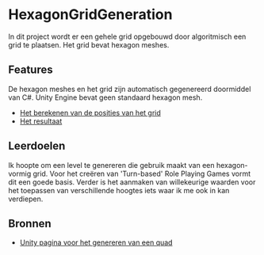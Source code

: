 # HexagonGridGeneration
In dit project wordt er een gehele grid opgebouwd door algoritmisch een grid te plaatsen.
Het grid bevat hexagon meshes.

## Features
De hexagon meshes en het grid zijn automatisch gegenereerd doormiddel van C#. Unity Engine bevat geen standaard hexagon mesh.

- [Het berekenen van de posities van het grid](https://github.com/WHofstra/HexagonGridGeneration_01/blob/main/Assets/Scripts/GridGeneration/MeshGridPlacement.cs)
- [Het resultaat](http://29980.hosts2.ma-cloud.nl/bewijzenmap/POR/HexagonMeshGeneration/index.html)

## Leerdoelen 
Ik hoopte om een level te genereren die gebruik maakt van een hexagon-vormig grid.
Voor het creëren van 'Turn-based' Role Playing Games vormt dit een goede basis.
Verder is het aanmaken van willekeurige waarden voor het toepassen van verschillende hoogtes iets waar ik me ook in kan verdiepen.

## Bronnen
- [Unity pagina voor het genereren van een quad](https://docs.unity3d.com/Manual/Example-CreatingaBillboardPlane.html)
